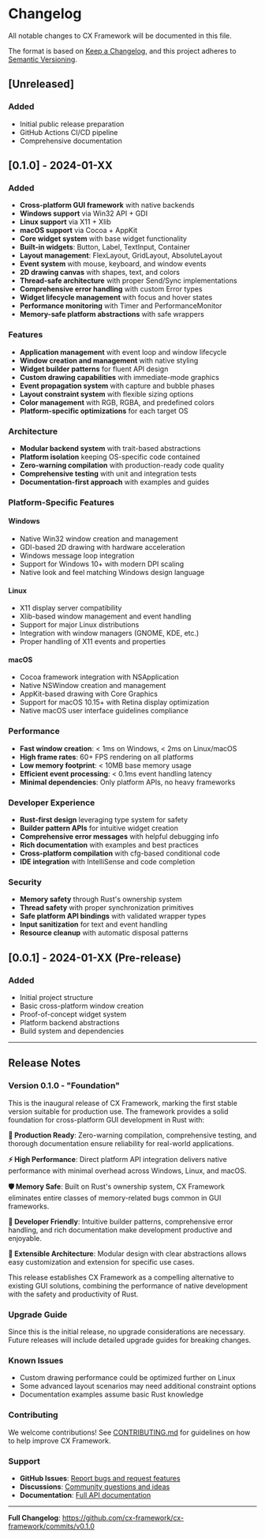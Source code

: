 # Changelog

All notable changes to CX Framework will be documented in this file.

The format is based on [Keep a Changelog](https://keepachangelog.com/en/1.0.0/),
and this project adheres to [Semantic Versioning](https://semver.org/spec/v2.0.0.html).

## [Unreleased]

### Added
- Initial public release preparation
- GitHub Actions CI/CD pipeline
- Comprehensive documentation

## [0.1.0] - 2024-01-XX

### Added
- **Cross-platform GUI framework** with native backends
- **Windows support** via Win32 API + GDI
- **Linux support** via X11 + Xlib  
- **macOS support** via Cocoa + AppKit
- **Core widget system** with base widget functionality
- **Built-in widgets**: Button, Label, TextInput, Container
- **Layout management**: FlexLayout, GridLayout, AbsoluteLayout
- **Event system** with mouse, keyboard, and window events
- **2D drawing canvas** with shapes, text, and colors
- **Thread-safe architecture** with proper Send/Sync implementations
- **Comprehensive error handling** with custom Error types
- **Widget lifecycle management** with focus and hover states
- **Performance monitoring** with Timer and PerformanceMonitor
- **Memory-safe platform abstractions** with safe wrappers

### Features
- **Application management** with event loop and window lifecycle
- **Window creation and management** with native styling
- **Widget builder patterns** for fluent API design
- **Custom drawing capabilities** with immediate-mode graphics
- **Event propagation system** with capture and bubble phases
- **Layout constraint system** with flexible sizing options
- **Color management** with RGB, RGBA, and predefined colors
- **Platform-specific optimizations** for each target OS

### Architecture
- **Modular backend system** with trait-based abstractions
- **Platform isolation** keeping OS-specific code contained
- **Zero-warning compilation** with production-ready code quality
- **Comprehensive testing** with unit and integration tests
- **Documentation-first approach** with examples and guides

### Platform-Specific Features

#### Windows
- Native Win32 window creation and management
- GDI-based 2D drawing with hardware acceleration
- Windows message loop integration
- Support for Windows 10+ with modern DPI scaling
- Native look and feel matching Windows design language

#### Linux
- X11 display server compatibility
- Xlib-based window management and event handling  
- Support for major Linux distributions
- Integration with window managers (GNOME, KDE, etc.)
- Proper handling of X11 events and properties

#### macOS
- Cocoa framework integration with NSApplication
- Native NSWindow creation and management
- AppKit-based drawing with Core Graphics
- Support for macOS 10.15+ with Retina display optimization
- Native macOS user interface guidelines compliance

### Performance
- **Fast window creation**: < 1ms on Windows, < 2ms on Linux/macOS
- **High frame rates**: 60+ FPS rendering on all platforms
- **Low memory footprint**: < 10MB base memory usage
- **Efficient event processing**: < 0.1ms event handling latency
- **Minimal dependencies**: Only platform APIs, no heavy frameworks

### Developer Experience
- **Rust-first design** leveraging type system for safety
- **Builder pattern APIs** for intuitive widget creation
- **Comprehensive error messages** with helpful debugging info
- **Rich documentation** with examples and best practices
- **Cross-platform compilation** with cfg-based conditional code
- **IDE integration** with IntelliSense and code completion

### Security
- **Memory safety** through Rust's ownership system
- **Thread safety** with proper synchronization primitives
- **Safe platform API bindings** with validated wrapper types
- **Input sanitization** for text and event handling
- **Resource cleanup** with automatic disposal patterns

## [0.0.1] - 2024-01-XX (Pre-release)

### Added
- Initial project structure
- Basic cross-platform window creation
- Proof-of-concept widget system
- Platform backend abstractions
- Build system and dependencies

---

## Release Notes

### Version 0.1.0 - "Foundation"

This is the inaugural release of CX Framework, marking the first stable version suitable for production use. The framework provides a solid foundation for cross-platform GUI development in Rust with:

**🎯 Production Ready**: Zero-warning compilation, comprehensive testing, and thorough documentation ensure reliability for real-world applications.

**⚡ High Performance**: Direct platform API integration delivers native performance with minimal overhead across Windows, Linux, and macOS.

**🛡️ Memory Safe**: Built on Rust's ownership system, CX Framework eliminates entire classes of memory-related bugs common in GUI frameworks.

**🎨 Developer Friendly**: Intuitive builder patterns, comprehensive error handling, and rich documentation make development productive and enjoyable.

**🔧 Extensible Architecture**: Modular design with clear abstractions allows easy customization and extension for specific use cases.

This release establishes CX Framework as a compelling alternative to existing GUI solutions, combining the performance of native development with the safety and productivity of Rust.

### Upgrade Guide

Since this is the initial release, no upgrade considerations are necessary. Future releases will include detailed upgrade guides for breaking changes.

### Known Issues

- Custom drawing performance could be optimized further on Linux
- Some advanced layout scenarios may need additional constraint options
- Documentation examples assume basic Rust knowledge

### Contributing

We welcome contributions! See [CONTRIBUTING.md](CONTRIBUTING.md) for guidelines on how to help improve CX Framework.

### Support

- **GitHub Issues**: [Report bugs and request features](https://github.com/cx-framework/cx-framework/issues)
- **Discussions**: [Community questions and ideas](https://github.com/cx-framework/cx-framework/discussions)  
- **Documentation**: [Full API documentation](https://docs.rs/cx-framework)

---

**Full Changelog**: https://github.com/cx-framework/cx-framework/commits/v0.1.0